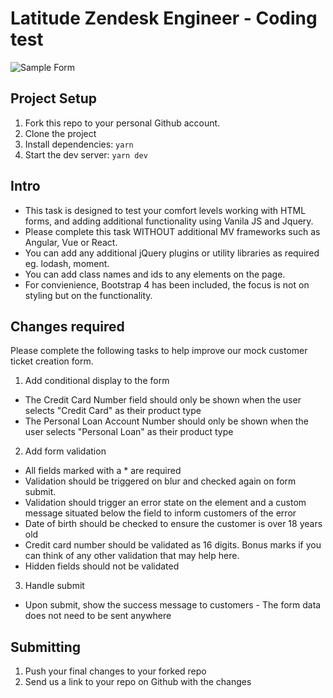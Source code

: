 # Latitude Zendesk Engineer - Coding test

![Sample Form](https://github.com/mephraums/latitude-zendesk-engineer-code-test/raw/master/images/form.png 'Sample Form')

## Project Setup

1. Fork this repo to your personal Github account.
2. Clone the project
3. Install dependencies: `yarn`
4. Start the dev server: `yarn dev`

## Intro

-   This task is designed to test your comfort levels working with HTML forms, and adding additional functionality using Vanila JS and Jquery.
-   Please complete this task WITHOUT additional MV frameworks such as Angular, Vue or React.
-   You can add any additional jQuery plugins or utility libraries as required eg. lodash, moment.
-   You can add class names and ids to any elements on the page.
-   For convienience, Bootstrap 4 has been included, the focus is not on styling but on the functionality.

## Changes required

Please complete the following tasks to help improve our mock customer ticket creation form.

1. Add conditional display to the form

-   The Credit Card Number field should only be shown when the user selects "Credit Card" as their product type
-   The Personal Loan Account Number should only be shown when the user selects "Personal Loan" as their product type

2. Add form validation

-   All fields marked with a \* are required
-   Validation should be triggered on blur and checked again on form submit.
-   Validation should trigger an error state on the element and a custom message situated below the field to inform customers of the error
-   Date of birth should be checked to ensure the customer is over 18 years old
-   Credit card number should be validated as 16 digits. Bonus marks if you can think of any other validation that may help here.
-   Hidden fields should not be validated

3. Handle submit

-   Upon submit, show the success message to customers - The form data does not need to be sent anywhere

## Submitting

1. Push your final changes to your forked repo
2. Send us a link to your repo on Github with the changes
